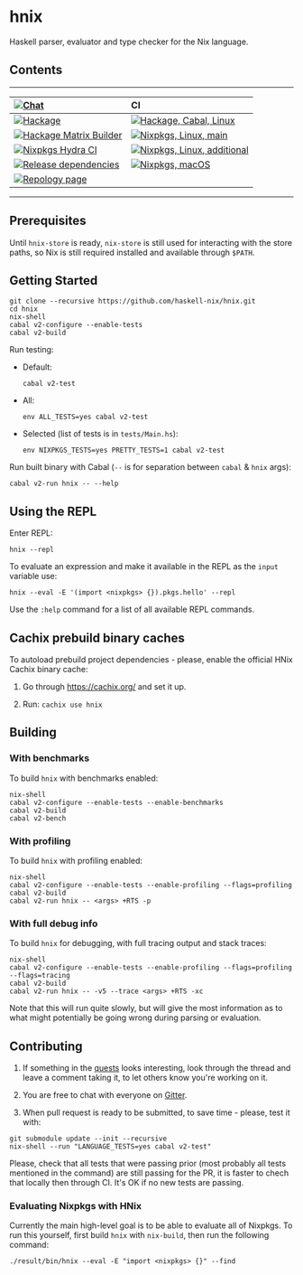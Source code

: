 # hnix

Haskell parser, evaluator and type checker for the Nix language.

## Contents

<!-- TOC generates automatically, do not bother editing any further TOC text -->
<!-- START doctoc generated TOC please keep comment here to allow auto update -->

<!-- END doctoc generated TOC please keep comment here to allow auto update -->

---

| [![Chat](https://badges.gitter.im/Join%20Chat.svg)](https://gitter.im/haskell-nix/Lobby)                                                                                  | CI                                                                                                                                                                                                                                         |
| :---                                                                                                                                                                     |  :---                                                                                                                                                                                                                                      |
| [![Hackage](https://img.shields.io/hackage/v/hnix?color=%235e5086&label=Latest%20release)](https://hackage.haskell.org/package/hnix)                                      | [![Hackage, Cabal, Linux](https://github.com/haskell-nix/hnix/workflows/Hackage,%20Cabal,%20Linux/badge.svg)](https://github.com/haskell-nix/hnix/actions?query=workflow%3A"Hackage%2C+Cabal%2C+Linux"+branch%3Amaster)                    |
| [![Hackage Matrix Builder](https://img.shields.io/badge/Hackage%20Matrix-Builder-%235e5086)](https://matrix.hackage.haskell.org/package/hnix)                             | [![Nixpkgs, Linux, main](https://github.com/haskell-nix/hnix/workflows/Nixpkgs,%20Linux,%20main/badge.svg)](https://github.com/haskell-nix/hnix/actions?query=workflow%3A%22Nixpkgs%2C+Linux%2C+main%22+branch%3Amaster)                   |
| [![Nixpkgs Hydra CI](https://img.shields.io/badge/Nixpkgs%20Hydra-CI-%234f72bb)](https://hydra.nixos.org/job/nixpkgs/trunk/haskellPackages.hnix.x86_64-linux#tabs-status) | [![Nixpkgs, Linux, additional](https://github.com/haskell-nix/hnix/workflows/Nixpkgs,%20Linux,%20additional/badge.svg)](https://github.com/haskell-nix/hnix/actions?query=workflow%3A%22Nixpkgs%2C+Linux%2C+additional%22+branch%3Amaster) |
| [![Release dependencies](https://img.shields.io/hackage-deps/v/hnix?label=Release%20dependencies)](https://packdeps.haskellers.com/feed?needle=hnix)                      | [![Nixpkgs, macOS](https://github.com/haskell-nix/hnix/workflows/Nixpkgs,%20macOS/badge.svg)](https://github.com/haskell-nix/hnix/actions?query=workflow%3A%22Nixpkgs%2C+macOS%22+branch%3Amaster)                                         |
| [![Repology page](https://img.shields.io/badge/Repology-page-%23005500)](https://repology.org/project/haskell:hnix/versions)                                              | |

---

## Prerequisites
Until `hnix-store` is ready, `nix-store` is still used for interacting with the store paths, so Nix is still required installed and available through `$PATH`.

## Getting Started

```
git clone --recursive https://github.com/haskell-nix/hnix.git
cd hnix
nix-shell
cabal v2-configure --enable-tests
cabal v2-build
```

Run testing:
  * Default:
    ```
    cabal v2-test
    ```

  * All:
    ```
    env ALL_TESTS=yes cabal v2-test
    ```

  * Selected (list of tests is in `tests/Main.hs`):
    ```
    env NIXPKGS_TESTS=yes PRETTY_TESTS=1 cabal v2-test
    ```

Run built binary with Cabal (`--` is for separation between `cabal` & `hnix` args):
```
cabal v2-run hnix -- --help
```

## Using the REPL

Enter REPL:
```
hnix --repl
```

To evaluate an expression and make it available in the REPL as the `input` variable use:
```
hnix --eval -E '(import <nixpkgs> {}).pkgs.hello' --repl
```

Use the `:help` command for a list of all available REPL commands.


## Cachix prebuild binary caches

To autoload prebuild project dependencies - please, enable the official HNix Cachix binary cache:

1. Go through https://cachix.org/ and set it up.

2. Run: `cachix use hnix`


## Building

### With benchmarks

To build `hnix` with benchmarks enabled:

```
nix-shell
cabal v2-configure --enable-tests --enable-benchmarks
cabal v2-build
cabal v2-bench
```

### With profiling

To build `hnix` with profiling enabled:

```
nix-shell
cabal v2-configure --enable-tests --enable-profiling --flags=profiling
cabal v2-build
cabal v2-run hnix -- <args> +RTS -p
```

### With full debug info

To build `hnix` for debugging, with full tracing output and stack traces:

```
nix-shell
cabal v2-configure --enable-tests --enable-profiling --flags=profiling --flags=tracing
cabal v2-build
cabal v2-run hnix -- -v5 --trace <args> +RTS -xc
```

Note that this will run quite slowly, but will give the most information as to what might potentially be going wrong during parsing or evaluation.


## Contributing

1. If something in the [quests](https://github.com/haskell-nix/hnix/issues?q=is%3Aissue+is%3Aopen+label%3A%22help+wanted%22+no%3Aassignee) looks interesting, look through the thread and leave a comment taking it, to let others know you're working on it.

2. You are free to chat with everyone on [Gitter](https://gitter.im/haskell-nix/Lobby).

3. When pull request is ready to be submitted, to save time - please, test it with:

```
git submodule update --init --recursive
nix-shell --run "LANGUAGE_TESTS=yes cabal v2-test"
```

Please, check that all tests that were passing prior (most probably all tests mentioned in the command) are still passing for the PR, it is faster to chech that locally then through CI. It's OK if no new tests are passing.

### Evaluating Nixpkgs with HNix

Currently the main high-level goal is to be able to evaluate all of Nixpkgs. To run this yourself, first build `hnix` with `nix-build`, then run the following command:

```
./result/bin/hnix --eval -E "import <nixpkgs> {}" --find
```
